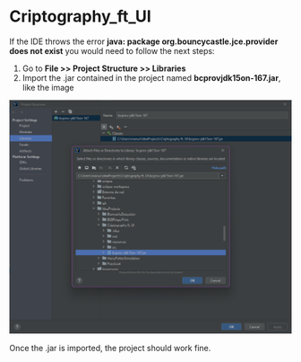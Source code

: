 # Criptography_ft_UI

If the IDE throws the error **java: package org.bouncycastle.jce.provider does not exist** you would need to follow the next steps:

1. Go to **File >> Project Structure >> Libraries**
2. Import the .jar contained in the project named **bcprovjdk15on-167.jar**, like the image
   
![help image](help.png)


Once the .jar is imported, the project should work fine.
